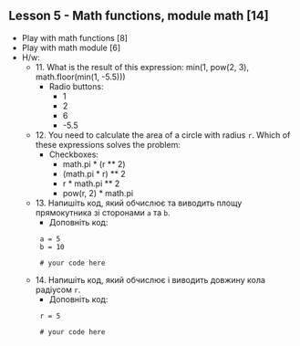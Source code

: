 ## Lesson 5 - Math functions, module math [14]
- Play with math functions [8]
- Play with math module [6]
- H/w:
    - 11\. What is the result of this expression: min(1, pow(2, 3), math.floor(min(1, -5.5)))
      - Radio buttons:
          - 1
          - 2
          - 6
          - -5.5
    - 12\. You need to calculate the area of a circle with radius `r`. Which of these expressions solves the problem:
      - Checkboxes:
        - math.pi * (r ** 2)
        - (math.pi * r) ** 2
        - r * math.pi ** 2
        - pow(r, 2) * math.pi
    - 13\. Напишіть код, який обчислює та виводить площу прямокутника зі сторонами `a` та `b`.
      - Доповніть код:
       ```
        a = 5
        b = 10
          
        # your code here
        ```
    - 14\. Напишіть код, який обчислює і виводить довжину кола радіусом `r`.
      - Доповніть код:
       ```
        r = 5
          
        # your code here
        ```